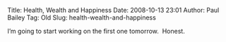 Title: Health, Wealth and Happiness
Date: 2008-10-13 23:01
Author: Paul Bailey
Tag: Old
Slug: health-wealth-and-happiness

I’m going to start working on the first one tomorrow.  Honest.

